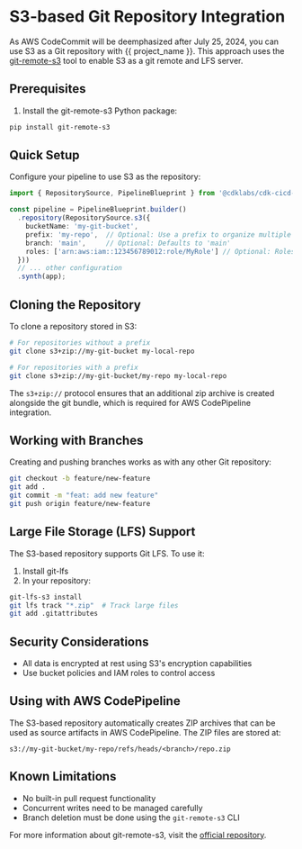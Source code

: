 # S3-based Git Repository Integration

As AWS CodeCommit will be deemphasized after July 25, 2024, you can use S3 as a Git repository with {{ project_name }}. This approach uses the [git-remote-s3](https://github.com/awslabs/git-remote-s3) tool to enable S3 as a git remote and LFS server.

## Prerequisites

1. Install the git-remote-s3 Python package:
```bash
pip install git-remote-s3
```


## Quick Setup

Configure your pipeline to use S3 as the repository:

```typescript
import { RepositorySource, PipelineBlueprint } from '@cdklabs/cdk-cicd-wrapper';

const pipeline = PipelineBlueprint.builder()
  .repository(RepositorySource.s3({
    bucketName: 'my-git-bucket',
    prefix: 'my-repo',  // Optional: Use a prefix to organize multiple repos
    branch: 'main',     // Optional: Defaults to 'main'
    roles: ['arn:aws:iam::123456789012:role/MyRole'] // Optional: Roles that can access the repo
  }))
  // ... other configuration
  .synth(app);
```

## Cloning the Repository

To clone a repository stored in S3:

```bash
# For repositories without a prefix
git clone s3+zip://my-git-bucket my-local-repo

# For repositories with a prefix
git clone s3+zip://my-git-bucket/my-repo my-local-repo
```

The `s3+zip://` protocol ensures that an additional zip archive is created alongside the git bundle, which is required for AWS CodePipeline integration.

## Working with Branches

Creating and pushing branches works as with any other Git repository:

```bash
git checkout -b feature/new-feature
git add .
git commit -m "feat: add new feature"
git push origin feature/new-feature
```

## Large File Storage (LFS) Support

The S3-based repository supports Git LFS. To use it:

1. Install git-lfs
2. In your repository:
```bash
git-lfs-s3 install
git lfs track "*.zip"  # Track large files
git add .gitattributes
```

## Security Considerations

- All data is encrypted at rest using S3's encryption capabilities
- Use bucket policies and IAM roles to control access

## Using with AWS CodePipeline

The S3-based repository automatically creates ZIP archives that can be used as source artifacts in AWS CodePipeline. The ZIP files are stored at:
```
s3://my-git-bucket/my-repo/refs/heads/<branch>/repo.zip
```

## Known Limitations

- No built-in pull request functionality
- Concurrent writes need to be managed carefully
- Branch deletion must be done using the `git-remote-s3` CLI

For more information about git-remote-s3, visit the [official repository](https://github.com/awslabs/git-remote-s3).
